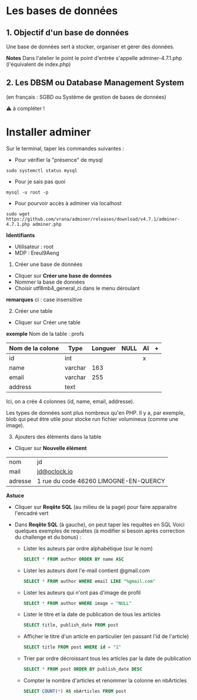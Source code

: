 # Les bases de données

## 1. Objectif d'un base de données
Une base de données sert à stocker, organiser et gérer des données.

**Notes**
Dans l'atelier le point le point d'entrée s'appelle adminer-4.7.1.php (l'équivalent de index.php)
## 2. Les DBSM ou Database Management System
(en français : SGBD ou Système de gestion de bases de données)

:warning: à compléter !

# Installer adminer
Sur le terminal, taper les commandes suivantes :

- Pour vérifier la "présence" de mysql
```
sudo systemctl status mysql
```

- Pour je sais pas quoi
```
mysql -u root -p
```

- Pour pourvoir accès à adminer via localhost
```
sudo wget https://github.com/vrana/adminer/releases/download/v4.7.1/adminer-4.7.1.php adminer.php
```

**Identifiants**
- Utilisateur : root
- MDP : Ereul9Aeng


1. Créer une base de données

- Cliquer sur __Créer une base de données__
- Nommer la base de données
- Choisir utf8mb4_general_ci dans le menu déroulant

**remarques**
ci : case insensitive

2. Créer une table

- Cliquer sur Créer une table

**exemple**
Nom de la table : profs

| Nom de la colone |    Type    |   Longuer |   NULL    |   AI  |   +   |
|------------------|------------|-----------|-----------|-------|-------|
|        id        |     int    |           |           |   x   |       |  
|       name       |   varchar  |    163    |           |       |       |
|       email      |   varchar  |    255    |           |       |       |
|      address     |    text    |           |           |       |       |

Ici, on a crée 4 colonnes (id, name, email, addresse).

Les types de données sont plus nombreux qu'en PHP. Il y a, par exemple, blob qui peut être utile pour stocke run fichier volumineux (comme une image).

3.  Ajouters des éléments dans la table

- Cliquer sur __Nouvelle élément__

|           |                                           |
|-----------|-------------------------------------------|
|   nom     |   jd                                      |
|   mail    |   jd@oclock.io                            |
|  adresse  |   1 rue du code 46260 LIMOGNE-EN-QUERCY   |

**Astuce**
- Cliquer sur __Reqête SQL__ (au milieu de la page) pour faire apparaitre l'encadré vert

- Dans __Reqête SQL__ (à gauche), on peut taper les requêtes en SQL
Voici quelques exemples de requêtes (à modifier si besoin après correction du challenge et du bonus) :

    - Lister les auteurs par ordre alphabétique (sur le nom)
        ```sql
        SELECT * FROM author ORDER BY name ASC
        ```

    - Lister les auteurs dont l'e-mail contient @gmail.com
        ```sql
        SELECT * FROM author WHERE email LIKE "%gmail.com"
        ```

    - Lister les auteurs qui n'ont pas d'image de profil
        ```sql
        SELECT * FROM author WHERE image = "NULL" 
        ```

    - Lister le titre et la date de publication de tous les articles 
        ```sql
        SELECT title, publish_date FROM post
        ```
    - Afficher le titre d'un article en particulier (en passant l'id de l'article) 
        ```sql
        SELECT title FROM post WHERE id = "1"
        ```
    - Trier par ordre décroissant tous les articles par la date de publication
        ```sql
        SELECT * FROM post ORDER BY publish_date DESC
        ```
    - Compter le nombre d'articles et renommer la colonne en nbArticles
        ```sql
        SELECT COUNT(*) AS nbArticles FROM post
        ```
